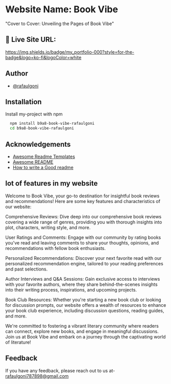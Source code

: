 
# Website Name: Book Vibe

"Cover to Cover: Unveiling the Pages of Book Vibe"






## 🔗 Live Site URL:
https://img.shields.io/badge/my_portfolio-000?style=for-the-badge&logo=ko-fi&logoColor=white

## Author

- [@rafaulgoni](https://github.com/rafaulgoni)


## Installation

Install my-project with npm

```bash
  npm install b9a8-book-vibe-rafaulgoni
  cd b9a8-book-vibe-rafaulgoni
```
    
## Acknowledgements

 - [Awesome Readme Templates](https://awesomeopensource.com/project/elangosundar/awesome-README-templates)
 - [Awesome README](https://github.com/matiassingers/awesome-readme)
 - [How to write a Good readme](https://bulldogjob.com/news/449-how-to-write-a-good-readme-for-your-github-project)


## lot of features in my website

Welcome to Book Vibe, your go-to destination for insightful book reviews and recommendations! Here are some key features and characteristics of our website:

Comprehensive Reviews: Dive deep into our comprehensive book reviews covering a wide range of genres, providing you with thorough insights into plot, characters, writing style, and more.

User Ratings and Comments: Engage with our community by rating books you've read and leaving comments to share your thoughts, opinions, and recommendations with fellow book enthusiasts.

Personalized Recommendations: Discover your next favorite read with our personalized recommendation engine, tailored to your reading preferences and past selections.

Author Interviews and Q&A Sessions: Gain exclusive access to interviews with your favorite authors, where they share behind-the-scenes insights into their writing process, inspirations, and upcoming projects.

Book Club Resources: Whether you're starting a new book club or looking for discussion prompts, our website offers a wealth of resources to enhance your book club experience, including discussion questions, reading guides, and more.

We're committed to fostering a vibrant literary community where readers can connect, explore new books, and engage in meaningful discussions. Join us at Book Vibe and embark on a journey through the captivating world of literature!


## Feedback

If you have any feedback, please reach out to us at- rafaulgoni787898@gmail.com

